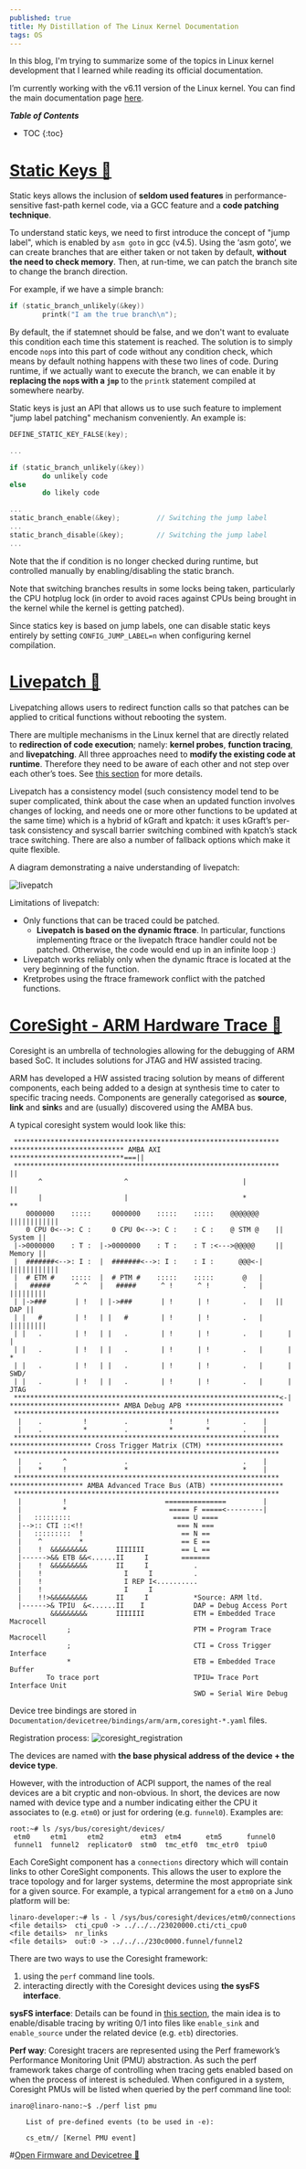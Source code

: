 ```yaml
---
published: true
title: My Distillation of The Linux Kernel Documentation
tags: OS
---
```


In this blog, I'm trying to summarize some of the topics in Linux kernel development that I learned while reading its official documentation. 

I’m currently working with the v6.11 version of the Linux kernel. You can find the main documentation page [here](https://www.kernel.org/doc/html/v6.11/).

***Table of Contents***
* TOC
{:toc}

# [Static Keys 🔗](https://www.kernel.org/doc/html/v6.11/staging/static-keys.html#static-keys)
Static keys allows the inclusion of **seldom used features** in performance-sensitive fast-path kernel code, via a GCC feature and a **code patching technique**.

To understand static keys, we need to first introduce the concept of "jump label", which is enabled by ```asm goto``` in gcc (v4.5). Using the ‘asm goto’, we can create branches that are either taken or not taken by default, **without the need to check memory**. Then, at run-time, we can patch the branch site to change the branch direction.

For example, if we have a simple branch:

```c
if (static_branch_unlikely(&key))
        printk("I am the true branch\n");
```

By default, the if statemnet should be false, and we don't want to evaluate this condition each time this statement is reached. The solution is to simply encode ```nop```s into this part of code without any condition check, which means by default nothing happens with these two lines of code. During runtime, if we actually want to execute the branch, we can enable it by **replacing the ```nop```s with a ```jmp```** to the ```printk``` statement compiled at somewhere nearby.

Static keys is just an API that allows us to use such feature to implement "jump label patching" mechanism conveniently. An example is:

```c
DEFINE_STATIC_KEY_FALSE(key);

...

if (static_branch_unlikely(&key))
        do unlikely code
else
        do likely code

...
static_branch_enable(&key);         // Switching the jump label
...
static_branch_disable(&key);        // Switching the jump label
...
```

Note that the if condition is no longer checked during runtime, but controlled manually by enabling/disabling the static branch.

Note that switching branches results in some locks being taken, particularly the CPU hotplug lock (in order to avoid races against CPUs being brought in the kernel while the kernel is getting patched).

Since statics key is based on jump labels, one can disable static keys entirely by setting ```CONFIG_JUMP_LABEL=n``` when configuring kernel compilation.

# [Livepatch 🔗](https://www.kernel.org/doc/html/v6.11/livepatch/livepatch.html)
Livepatching allows users to redirect function calls so that patches can be applied to critical functions without rebooting the system.

There are multiple mechanisms in the Linux kernel that are directly related to **redirection of code execution**; namely: **kernel probes**, **function tracing**, and **livepatching**. All three approaches need to **modify the existing code at runtime**. Therefore they need to be aware of each other and not step over each other’s toes. See [this section](https://www.kernel.org/doc/html/v6.11/livepatch/livepatch.html#id4) for more details.

Livepatch has a consistency model (such consistency model tend to be super complicated, think about the case when an updated function involves changes of locking, and needs one or more other functions to be updated at the same time) which is a hybrid of kGraft and kpatch: it uses kGraft’s per-task consistency and syscall barrier switching combined with kpatch’s stack trace switching. There are also a number of fallback options which make it quite flexible. 

A diagram demonstrating a naive understanding of livepatch:

![livepatch](/images/posts/distillation_linux/livepatching.png)

Limitations of livepatch:
* Only functions that can be traced could be patched.
    * **Livepatch is based on the dynamic ftrace**. In particular, functions implementing ftrace or the livepatch ftrace handler could not be patched. Otherwise, the code would end up in an infinite loop :)
* Livepatch works reliably only when the dynamic ftrace is located at the very beginning of the function.
* Kretprobes using the ftrace framework conflict with the patched functions.

# [CoreSight - ARM Hardware Trace 🔗](https://www.kernel.org/doc/html/v6.11/trace/coresight/index.html)
Coresight is an umbrella of technologies allowing for the debugging of ARM based SoC. It includes solutions for JTAG and HW assisted tracing.

ARM has developed a HW assisted tracing solution by means of different components, each being added to a design at synthesis time to cater to specific tracing needs. Components are generally categorised as **source**, **link** and **sink**s and are (usually) discovered using the AMBA bus.

A typical coresight system would look like this:

```
 *****************************************************************
**************************** AMBA AXI  ****************************===||
 *****************************************************************    ||
       ^                    ^                            |            ||
       |                    |                            *            **
    0000000    :::::     0000000    :::::    :::::    @@@@@@@    ||||||||||||
    0 CPU 0<-->: C :     0 CPU 0<-->: C :    : C :    @ STM @    || System ||
 |->0000000    : T :  |->0000000    : T :    : T :<--->@@@@@     || Memory ||
 |  #######<-->: I :  |  #######<-->: I :    : I :      @@@<-|   ||||||||||||
 |  # ETM #    :::::  |  # PTM #    :::::    :::::       @   |
 |   #####      ^ ^   |   #####      ^ !      ^ !        .   |   |||||||||
 | |->###       | !   | |->###       | !      | !        .   |   || DAP ||
 | |   #        | !   | |   #        | !      | !        .   |   |||||||||
 | |   .        | !   | |   .        | !      | !        .   |      |  |
 | |   .        | !   | |   .        | !      | !        .   |      |  *
 | |   .        | !   | |   .        | !      | !        .   |      | SWD/
 | |   .        | !   | |   .        | !      | !        .   |      | JTAG
 *****************************************************************<-|
*************************** AMBA Debug APB ************************
 *****************************************************************
  |    .          !         .          !        !        .    |
  |    .          *         .          *        *        .    |
 *****************************************************************
******************** Cross Trigger Matrix (CTM) *******************
 *****************************************************************
  |    .     ^              .                            .    |
  |    *     !              *                            *    |
 *****************************************************************
****************** AMBA Advanced Trace Bus (ATB) ******************
 *****************************************************************
  |          !                        ===============         |
  |          *                         ===== F =====<---------|
  |   :::::::::                         ==== U ====
  |-->:: CTI ::<!!                       === N ===
  |   :::::::::  !                        == N ==
  |    ^         *                        == E ==
  |    !  &&&&&&&&&       IIIIIII         == L ==
  |------>&& ETB &&<......II     I        =======
  |    !  &&&&&&&&&       II     I           .
  |    !                    I     I          .
  |    !                    I REP I<..........
  |    !                    I     I
  |    !!>&&&&&&&&&       II     I           *Source: ARM ltd.
  |------>& TPIU  &<......II    I            DAP = Debug Access Port
          &&&&&&&&&       IIIIIII            ETM = Embedded Trace Macrocell
              ;                              PTM = Program Trace Macrocell
              ;                              CTI = Cross Trigger Interface
              *                              ETB = Embedded Trace Buffer
         To trace port                       TPIU= Trace Port Interface Unit
                                             SWD = Serial Wire Debug
```

Device tree bindings are stored in ```Documentation/devicetree/bindings/arm/arm,coresight-*.yaml``` files.

Registration process:
![coresight_registration](/images/posts/distillation_linux/coresight-registration.png)

The devices are named with **the base physical address of the device + the device type**.

However, with the introduction of ACPI support, the names of the real devices are a bit cryptic and non-obvious. In short, the devices are now named with device type and a number indicating either the CPU it associates to (e.g. ```etm0```) or just for ordering (e.g. ```funnel0```). Examples are:

```
root:~# ls /sys/bus/coresight/devices/
 etm0     etm1     etm2         etm3  etm4      etm5      funnel0
 funnel1  funnel2  replicator0  stm0  tmc_etf0  tmc_etr0  tpiu0
```

Each CoreSight component has a ```connections``` directory which will contain links to other CoreSight components. This allows the user to explore the trace topology and for larger systems, determine the most appropriate sink for a given source. For example, a typical arrangement for a ```etm0``` on a Juno platform will be:

```
linaro-developer:~# ls - l /sys/bus/coresight/devices/etm0/connections
<file details>  cti_cpu0 -> ../../../23020000.cti/cti_cpu0
<file details>  nr_links
<file details>  out:0 -> ../../../230c0000.funnel/funnel2
```

There are two ways to use the Coresight framework:
1. using the ```perf``` command line tools.
2. interacting directly with the Coresight devices using **the sysFS interface**.

**sysFS interface**: Details can be found in [this section](https://www.kernel.org/doc/html/v6.11/trace/coresight/coresight.html#using-the-sysfs-interface), the main idea is to enable/disable tracing by writing 0/1 into files like ```enable_sink``` and ```enable_source``` under the related device (e.g. ```etb```) directories.

**Perf way**: Coresight tracers are represented using the Perf framework’s Performance Monitoring Unit (PMU) abstraction. As such the perf framework takes charge of controlling when tracing gets enabled based on when the process of interest is scheduled. When configured in a system, Coresight PMUs will be listed when queried by the perf command line tool:

```
inaro@linaro-nano:~$ ./perf list pmu

    List of pre-defined events (to be used in -e):

    cs_etm// [Kernel PMU event]
```

#[Open Firmware and Devicetree 🔗](https://www.kernel.org/doc/html/v6.11/devicetree/index.html#open-firmware-and-devicetree)